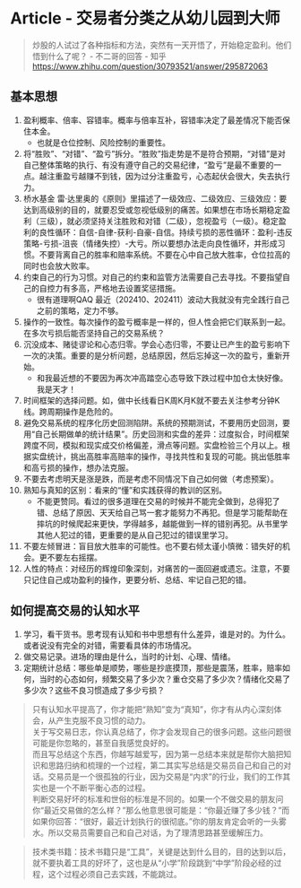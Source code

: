 # Article - 交易者分类之从幼儿园到大师
> 炒股的人试过了各种指标和方法，突然有一天开悟了，开始稳定盈利。他们悟到什么了呢？ - 不二哥的回答 - 知乎 https://www.zhihu.com/question/30793521/answer/295872063

## 基本思想
1. 盈利概率、倍率、容错率。概率与倍率互补，容错率决定了最差情况下能否保住本金。
   * 也就是仓位控制、风险控制的重要性。
2. 将“胜败”、“对错”、“盈亏”拆分。“胜败”指走势是不是符合预期，“对错”是对自己整体策略的执行、有没有遵守自己的交易纪律，“盈亏”是最不重要的一点。越注重盈亏越赚不到钱，因为过分注重盈亏，心态起伏会很大，失去执行力。
3. 桥水基金 雷·达里奥的《原则》里描述了一级效应、二级效应、三级效应：要达到高级别的目的，就要忍受或忽视低级别的痛苦。如果想在市场长期稳定盈利（三级），就必须坚持关注胜败和对错（二级），忽视盈亏（一级）。稳定盈利的良性循环：自信-自律-获利-自豪-自信。持续亏损的恶性循环：盈利-违反策略-亏损-沮丧（情绪失控）-大亏。所以要想办法走向良性循环，并形成习惯。不要背离自己的胜率和赔率系统。不要在心中自己放大胜率，仓位拉高的同时也会放大败率。
4. 约束自己的行为习惯。对自己的约束和监管方法需要自己去寻找。不要指望自己的自控力有多高，严格地去设置奖惩措施。
   * 很有道理啊QAQ 最近（202410、202411）波动大我就没有完全践行自己之前的策略，定力不够。
5. 操作的一致性。每次操作的盈亏概率是一样的，但人性会把它们联系到一起。在多次亏损后能否坚持自己的交易系统？
6. 沉没成本、赌徒谬论和心态归零。学会心态归零，不要让已产生的盈亏影响下一次的决策。重要的是分析问题，总结原因，然后忘掉这一次的盈亏，重新开始。
   * 和我最近想的不要因为再次冲高踏空心态导致下跌过程中加仓太快好像。我是天才！
7. 时间框架的选择问题。如，做中长线看日K周K月K就不要去关注参考分钟K线。跨周期操作是危险的。
8. 避免交易系统的程序化历史回测陷阱。系统的预期测试，不要用历史回测，要用“自己长期做单的统计结果”。历史回测和实盘的差异：过度拟合，时间框架跨度不同，模拟和现实成交价格偏差，滑点等问题。实盘检验三个月以上。根据实盘统计，挑出高胜率高赔率的操作，寻找共性和复现的可能。挑出低胜率和高亏损的操作，想办法克服。
9. 不要去考虑明天是涨是跌，而是考虑不同情况下自己如何做（考虑预案）。
10. 熟知与真知的区别：看来的“懂”和实践获得的教训的区别。
    * 不能更赞同。看过的很多道理在交易的时候并不能完全做到，总得犯了错、总结了原因、天天给自己骂一套才能努力不再犯。但是学习能帮助在摔坑的时候爬起来更快，学得越多，越能做到一样的错别再犯。从书里学其他人犯过的错，更重要的是从自己犯过的错误里学习。
11. 不要左倾冒进：盲目放大胜率的可能性。也不要右倾太谨小慎微：错失好的机会。更不要左右摇摆。
12. 人性的特点：对经历的辉煌印象深刻，对痛苦的一面回避或遗忘。注意，不要只记住自己成功盈利的操作，更要分析、总结、牢记自己犯的错。

## 如何提高交易的认知水平
1. 学习，看干货书。思考现有认知和书中思想有什么差异，谁是对的。为什么。或者说没有完全的对错，需要看具体的市场情况。
2. 做交易记录。进场的理由是什么，当时的计划、心理、情绪。
3. 定期统计总结：哪些单是顺势，哪些是抄底摸顶，那些是震荡，胜率，赔率如何，当时的心态如何，频繁交易了多少次？重仓交易了多少次？情绪化交易了多少次？这些不良习惯造成了多少亏损？

> 只有认知水平提高了，你才能把“熟知”变为“真知”，你才有从内心深刻体会，从产生克服不良习惯的动力。  
> 关于写交易日志，你认真总结了，你才会发现自己的很多问题。这些问题很可能是你忽略的，甚至自我感觉良好的。  
> 而且写总结这个东西，你越写越爱写，因为第一总结本来就是帮你大脑把知识和思路归纳和梳理的一个过程，第二其实写总结是交易员自己和自己的对话。交易员是一个很孤独的行业，因为交易是“内求”的行业，我们的工作其实也是一个不断平衡心态的过程。  
> 判断交易好坏的标准和世俗的标准是不同的。如果一个不做交易的朋友问你“最近交易做的怎么样？”那么他意思很可能是：“你最近赚了多少钱？”而如果你回答：“很好，最近计划执行的很彻底。”你的朋友肯定会听的一头雾水。所以交易员需要自己和自己对话，为了理清思路甚至缓解压力。

> 技术类书籍：技术书籍只是“工具”，关键是达到什么目的，目的达到以后，就不要执着工具的好坏了，这也是从“小学”阶段跳到“中学”阶段必经的过程，这个过程必须自己去实践，不能跳过。


